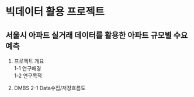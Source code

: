 # 빅데이터 활용 프로젝트
## 서울시 아파트 실거래 데이터를 활용한 아파트 규모별 수요 예측
1. 프로젝트 개요\
1-1 연구배경\
1-2 연구목적

2. DMBS
2-1 Data수집/저장흐름도
  

